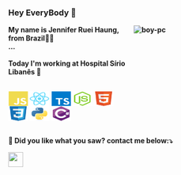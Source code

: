 ### Hey EveryBody 👋
<strong>
<img src="https://media.giphy.com/media/xUPGcrf5Ibrmgp0ZmE/giphy.gif" width="250px" height="150px" align="right" alt="boy-pc">



<p align="left">
  My name is <strong>Jennifer Ruei Haung</strong>, from <strong>Brazil</strong>💚💛<br>
  ...<br><br>
  Today I'm working at Hospital Sírio Libanês 🏥
</p>
<div style="display: inline_block"><br>
  <img align="center" alt="Js" height="30" width="40" src="https://raw.githubusercontent.com/devicons/devicon/master/icons/javascript/javascript-plain.svg">
  <img align="center" alt="React" height="30" width="40" src="https://raw.githubusercontent.com/devicons/devicon/master/icons/react/react-original.svg">
  <img align="center" alt="Ts" height="30" width="40" src="https://raw.githubusercontent.com/devicons/devicon/master/icons/typescript/typescript-plain.svg">
  <img align="center" alt="Node" height="30" width="40" src="https://raw.githubusercontent.com/devicons/devicon/master/icons/nodejs/nodejs-original.svg">
  <img align="center" alt="HTML" height="30" width="40" src="https://raw.githubusercontent.com/devicons/devicon/master/icons/html5/html5-original.svg">
  <img align="center" alt="CSS" height="30" width="40" src="https://raw.githubusercontent.com/devicons/devicon/master/icons/css3/css3-original.svg">
  <img align="center" alt="Python" height="30" width="40" src="https://raw.githubusercontent.com/devicons/devicon/master/icons/python/python-original.svg">
  <img align="center" alt="Csharp" height="30" width="40" src="https://raw.githubusercontent.com/devicons/devicon/master/icons/csharp/csharp-original.svg">
</div>  <br>

<p align="left">
  💌 Did you like what you saw? contact me below:⤵️
</p>
<p align="left">
  <a href="https://www.linkedin.com/in/jenniferrueihuang711335212/" alt="Linkedin">
  <img height="30" width="30" src="https://logospng.org/download/linkedin/logo-linkedin-icon-4096.png"/></a>
</p>  
</strong>
